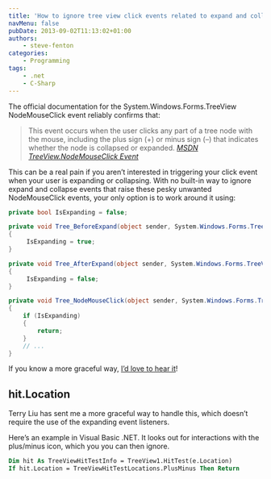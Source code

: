 ```yaml
---
title: 'How to ignore tree view click events related to expand and collapse icons'
navMenu: false
pubDate: 2013-09-02T11:13:02+01:00
authors:
    - steve-fenton
categories:
    - Programming
tags:
    - .net
    - C-Sharp
---
```


The official documentation for the System.Windows.Forms.TreeView NodeMouseClick event reliably confirms that:

> This event occurs when the user clicks any part of a tree node with the mouse, including the plus sign (<span class="label">+</span>) or minus sign (<span class="label">–</span>) that indicates whether the node is collapsed or expanded. <cite>[MSDN TreeView.NodeMouseClick Event](http://msdn.microsoft.com/en-us/library/system.windows.forms.treeview.nodemouseclick.aspx)</cite>

This can be a real pain if you aren’t interested in triggering your click event when your user is expanding or collapsing. With no built-in way to ignore expand and collapse events that raise these pesky unwanted NodeMouseClick events, your only option is to work around it using:

```csharp
private bool IsExpanding = false;

private void Tree_BeforeExpand(object sender, System.Windows.Forms.TreeViewCancelEventArgs e)
{
     IsExpanding = true;
}

private void Tree_AfterExpand(object sender, System.Windows.Forms.TreeViewEventArgs e)
{
     IsExpanding = false;
}

private void Tree_NodeMouseClick(object sender, System.Windows.Forms.TreeNodeMouseClickEventArgs e)
{
    if (IsExpanding)
    {
        return;
    }
    // ...
}
```

If you know a more graceful way, [I’d love to hear it](/contact/)!

## hit.Location

Terry Liu has sent me a more graceful way to handle this, which doesn’t require the use of the expanding event listeners.

Here’s an example in Visual Basic .NET. It looks out for interactions with the plus/minus icon, which you you can then ignore.

```vb
Dim hit As TreeViewHitTestInfo = TreeView1.HitTest(e.Location)
If hit.Location = TreeViewHitTestLocations.PlusMinus Then Return
```